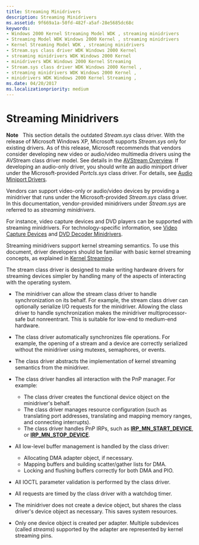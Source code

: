 ```yaml
---
title: Streaming Minidrivers
description: Streaming Minidrivers
ms.assetid: 9f669a1a-50fd-482f-a5af-28e5685dc68c
keywords:
- Windows 2000 Kernel Streaming Model WDK , streaming minidrivers
- Streaming Model WDK Windows 2000 Kernel , streaming minidrivers
- Kernel Streaming Model WDK , streaming minidrivers
- Stream.sys class driver WDK Windows 2000 Kernel
- streaming minidrivers WDK Windows 2000 Kernel
- minidrivers WDK Windows 2000 Kernel Streaming
- Stream.sys class driver WDK Windows 2000 Kernel ,
- streaming minidrivers WDK Windows 2000 Kernel ,
- minidrivers WDK Windows 2000 Kernel Streaming ,
ms.date: 04/20/2017
ms.localizationpriority: medium
---
```


# Streaming Minidrivers





**Note**   This section details the outdated *Stream.sys* class driver. With the release of Microsoft Windows XP, Microsoft supports *Stream.sys* only for existing drivers. As of this release, Microsoft recommends that vendors consider developing new video or audio/video multimedia drivers using the AVStream class driver model. See details in the [AVStream Overview](avstream-overview.md). If developing an audio-only driver, you should write an audio miniport driver under the Microsoft-provided *Portcls.sys* class driver. For details, see [Audio Miniport Drivers](../audio/audio-miniport-drivers.md).

 

Vendors can support video-only or audio/video devices by providing a minidriver that runs under the Microsoft-provided *Stream.sys* class driver. In this documentation, vendor-provided minidrivers under *Stream.sys* are referred to as *streaming minidrivers*.

For instance, video capture devices and DVD players can be supported with streaming minidrivers. For technology-specific information, see [Video Capture Devices](video-capture-devices.md) and [DVD Decoder Minidrivers](dvd-decoder-minidrivers2.md).

Streaming minidrivers support kernel streaming semantics. To use this document, driver developers should be familiar with basic kernel streaming concepts, as explained in [Kernel Streaming](kernel-streaming.md).

The stream class driver is designed to make writing hardware drivers for streaming devices simpler by handling many of the aspects of interacting with the operating system.

-   The minidriver can allow the stream class driver to handle synchronization on its behalf. For example, the stream class driver can optionally serialize I/O requests for the minidriver. Allowing the class driver to handle synchronization makes the minidriver multiprocessor-safe but nonreentrant. This is suitable for low-end to medium-end hardware.

-   The class driver automatically synchronizes file operations. For example, the opening of a stream and a device are correctly serialized without the minidriver using mutexes, semaphores, or events.

-   The class driver abstracts the implementation of kernel streaming semantics from the minidriver.

-   The class driver handles all interaction with the PnP manager. For example:
    -   The class driver creates the functional device object on the minidriver's behalf.
    -   The class driver manages resource configuration (such as translating port addresses, translating and mapping memory ranges, and connecting interrupts).
    -   The class driver handles PnP IRPs, such as [**IRP\_MN\_START\_DEVICE**](../kernel/irp-mn-start-device.md), or [**IRP\_MN\_STOP\_DEVICE**](../kernel/irp-mn-stop-device.md).
-   All low-level buffer management is handled by the class driver:
    -   Allocating DMA adapter object, if necessary.
    -   Mapping buffers and building scatter/gather lists for DMA.
    -   Locking and flushing buffers correctly for both DMA and PIO.
-   All IOCTL parameter validation is performed by the class driver.

-   All requests are timed by the class driver with a watchdog timer.

-   The minidriver does not create a device object, but shares the class driver's device object as necessary. This saves system resources.

-   Only one device object is created per adapter. Multiple subdevices (called *streams*) supported by the adapter are represented by kernel streaming pins.

 

